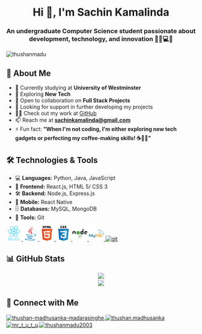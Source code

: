 <h1 align="center">Hi 👋, I'm Sachin Kamalinda</h1> 
<h3 align="center">An undergraduate Computer Science student passionate about development, technology, and innovation 🤖🧠💻👾</h3>

<p align="left"> <img src="https://komarev.com/ghpvc/?username=thushanmadu&label=Profile%20views&color=0e75b6&style=flat" alt="thushanmadu" /> </p>

## 🚀 About Me  

- 🔭 Currently studying at **University of Westminster**  
- 🌱 Exploring **New Tech**  
- 👯 Open to collaboration on **Full Stack Projects**  
- 🤝 Looking for support in further developing my projects  
- 👨‍💻 Check out my work at [GitHub](https://github.com/ThushanMadu)  
- 📫 Reach me at **sachinkamalinda@gmail.com**  
- ⚡ Fun fact: **"When I'm not coding, I'm either exploring new tech gadgets or perfecting my coffee-making skills! ☕️👨‍💻"**  

## 🛠️ Technologies & Tools  

- 💻 **Languages:** Python, Java, JavaScript  
- 🎨 **Frontend:** React.js, HTML 5/ CSS 3  
- 🛠️ **Backend:** Node.js, Express.js  
- 📱 **Mobile:** React Native  
- 🗄️ **Databases:** MySQL, MongoDB  
- 🔧 **Tools:** Git

<p align="left">
  <a href="https://reactjs.org/" target="_blank" rel="noreferrer">
    <img src="https://raw.githubusercontent.com/devicons/devicon/master/icons/react/react-original-wordmark.svg" alt="react" width="40" height="40" />
  </a> 
  <a href="https://www.java.com" target="_blank" rel="noreferrer">
    <img src="https://raw.githubusercontent.com/devicons/devicon/master/icons/java/java-original.svg" alt="java" width="40" height="40" />
  </a>
  <a href="https://www.w3.org/html/" target="_blank" rel="noreferrer">
    <img src="https://raw.githubusercontent.com/devicons/devicon/master/icons/html5/html5-original-wordmark.svg" alt="html" width="40" height="40" />
  </a>
  <a href="https://www.w3schools.com/css/" target="_blank" rel="noreferrer">
    <img src="https://raw.githubusercontent.com/devicons/devicon/master/icons/css3/css3-original-wordmark.svg" alt="css" width="40" height="40" />
  </a>
  <a href="https://nodejs.org" target="_blank" rel="noreferrer">
    <img src="https://raw.githubusercontent.com/devicons/devicon/master/icons/nodejs/nodejs-original-wordmark.svg" alt="nodejs" width="40" height="40" />
  </a>
  <a href="https://www.mysql.com/" target="_blank" rel="noreferrer">
    <img src="https://raw.githubusercontent.com/devicons/devicon/master/icons/mysql/mysql-original-wordmark.svg" alt="mysql" width="40" height="40" />
  </a>
  <a href="https://git-scm.com/" target="_blank" rel="noreferrer">
    <img src="https://www.vectorlogo.zone/logos/git-scm/git-scm-icon.svg" alt="git" width="40" height="40" />
  </a>
</p>


## 📊 GitHub Stats  

<div align="center">
  <a href="https://git.io/streak-stats">
    <img src="https://streak-stats.demolab.com/?user=ThushanMadu&theme=dark" />
  </a>
  <br/>
  <img src="https://github-readme-stats-theta-eight-76.vercel.app/api/top-langs/?username=ThushanMadu&theme=dark" />
</div>


## 🤝 Connect with Me  

<p align="left">
<a href="https://linkedin.com/in/thushan-madhusanka-madarasinghe" target="blank">
  <img align="center" src="https://raw.githubusercontent.com/rahuldkjain/github-profile-readme-generator/master/src/images/icons/Social/linked-in-alt.svg" alt="thushan-madhusanka-madarasinghe" height="30" width="40" />
</a>
<a href="https://fb.com/thushan.madhusanka" target="blank">
  <img align="center" src="https://raw.githubusercontent.com/rahuldkjain/github-profile-readme-generator/master/src/images/icons/Social/facebook.svg" alt="thushan.madhusanka" height="30" width="40" />
</a>
<a href="https://instagram.com/mr_t_u_t_u" target="blank">
  <img align="center" src="https://raw.githubusercontent.com/rahuldkjain/github-profile-readme-generator/master/src/images/icons/Social/instagram.svg" alt="mr_t_u_t_u" height="30" width="40" />
</a>
<a href="https://www.hackerrank.com/thushanmadu2003" target="blank">
  <img align="center" src="https://raw.githubusercontent.com/rahuldkjain/github-profile-readme-generator/master/src/images/icons/Social/hackerrank.svg" alt="thushanmadu2003" height="30" width="40" />
</a>
</p>


  
